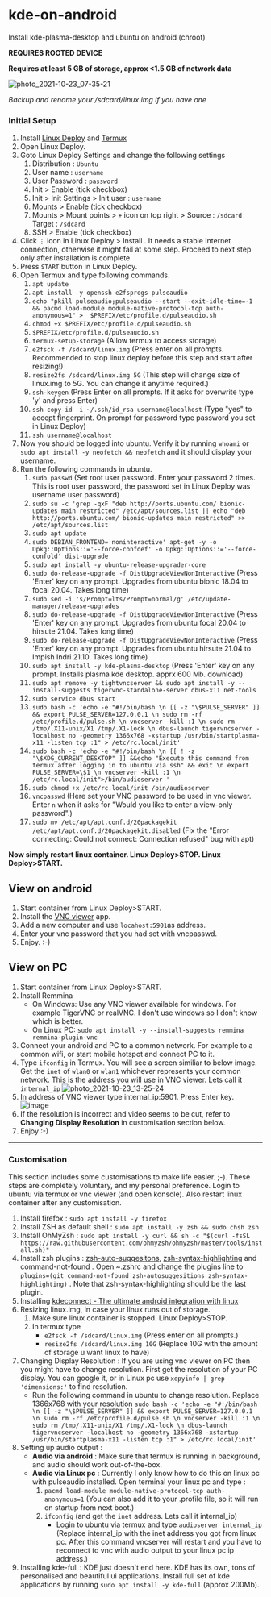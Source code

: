 # kde-on-android
Install kde-plasma-desktop and ubuntu on android (chroot)

**REQUIRES ROOTED DEVICE**

**Requires at least 5 GB of storage, approx <1.5 GB of network data**

![photo_2021-10-23_07-35-21](https://user-images.githubusercontent.com/75225829/138538986-b659b21f-9e85-4f57-abc5-c6503ec544bb.jpg)

_Backup and rename your /sdcard/linux.img if you have one_

### Initial Setup

1. Install [Linux Deploy](https://github.com/meefik/linuxdeploy/releases/tag/2.6.0) and [Termux](https://f-droid.org/en/packages/com.termux/)
2. Open Linux Deploy.
3. Goto Linux Deploy Settings and change the following settings
   1. Distribution : `Ubuntu`
   2. User name : `username`
   3. User Password : `password`
   4. Init > Enable (tick checkbox)
   5. Init > Init Settings > Init user : `username`
   6. Mounts > Enable (tick checkbox)
   7. Mounts > Mount points > `+` icon on top right >  Source : `/sdcard` Target : `/sdcard`
   8. SSH > Enable (tick checkbox)
4. Click `⋮` icon in Linux Deploy > Install . It needs a stable Internet connection, otherwise it might fail at some step. Proceed to next step only after installation is complete.
5. Press `START` button in Linux Deploy.
6. Open Termux and type following commands. 
   1. `apt update`
   2. `apt install -y openssh e2fsprogs pulseaudio`
   3. `echo "pkill pulseaudio;pulseaudio --start --exit-idle-time=-1 && pacmd load-module module-native-protocol-tcp auth-anonymous=1" >  $PREFIX/etc/profile.d/pulseaudio.sh`
   4. `chmod +x $PREFIX/etc/profile.d/pulseaudio.sh`
   4. `$PREFIX/etc/profile.d/pulseaudio.sh`
   5. `termux-setup-storage` (Allow termux to access storage)
   6. `e2fsck -f /sdcard/linux.img` (Press enter on all prompts. Recommended to stop linux deploy before this step and start after resizing!)
   7. `resize2fs /sdcard/linux.img 5G` (This step will change size of linux.img to 5G. You can change it anytime required.)
   4. `ssh-keygen` (Press Enter on all prompts. If it asks for overwrite type 'y' and press Enter)
   5. `ssh-copy-id -i ~/.ssh/id_rsa username@localhost` (Type "yes" to accept fingerprint. On prompt for password type password you set in Linux Deploy)
   8. `ssh username@localhost`
7. Now you should be logged into ubuntu. Verify it by running `whoami` or `sudo apt install -y neofetch && neofetch` and it should display your username.
8. Run the following commands in ubuntu.
   1. `sudo passwd` (Set root user password. Enter your password 2 times. This is root user password, the password set in Linux Deploy was username user password)
   2. `sudo su -c 'grep -qxF "deb http://ports.ubuntu.com/ bionic-updates main restricted" /etc/apt/sources.list || echo "deb http://ports.ubuntu.com/ bionic-updates main restricted" >> /etc/apt/sources.list' `
   3. `sudo apt update`
   4. `sudo DEBIAN_FRONTEND='noninteractive' apt-get -y -o Dpkg::Options::='--force-confdef' -o Dpkg::Options::='--force-confold' dist-upgrade`
   6. `sudo apt install -y ubuntu-release-upgrader-core`
   7. `sudo do-release-upgrade -f DistUpgradeViewNonInteractive` (Press 'Enter' key on any prompt. Upgrades from ubuntu bionic 18.04 to focal 20.04. Takes long time)
   8. `sudo sed -i 's/Prompt=lts/Prompt=normal/g' /etc/update-manager/release-upgrades`
   9. `sudo do-release-upgrade -f DistUpgradeViewNonInteractive` (Press 'Enter' key on any prompt. Upgrades from ubuntu focal 20.04 to hirsute 21.04. Takes long time)
   10. `sudo do-release-upgrade -f DistUpgradeViewNonInteractive` (Press 'Enter' key on any prompt. Upgrades from ubuntu hirsute 21.04 to Impish Indri 21.10. Takes long time)
   11. `sudo apt install -y kde-plasma-desktop` (Press 'Enter' key on any prompt. Installs plasma kde desktop. apprx 600 Mb. download)
   12. `sudo apt remove -y tightvncserver && sudo apt install -y --install-suggests tigervnc-standalone-server dbus-x11 net-tools`
   13. `sudo service dbus start`
   14. `sudo bash -c 'echo -e "#!/bin/bash \n [[ -z "\$PULSE_SERVER" ]] && export PULSE_SERVER=127.0.0.1 \n sudo rm -rf /etc/profile.d/pulse.sh \n vncserver -kill :1 \n sudo rm /tmp/.X11-unix/X1 /tmp/.X1-lock \n dbus-launch tigervncserver -localhost no -geometry 1366x768 -xstartup /usr/bin/startplasma-x11 -listen tcp :1" > /etc/rc.local/init'`
   15. `sudo bash -c 'echo -e "#!/bin/bash \n [[ ! -z "\$XDG_CURRENT_DESKTOP" ]] &&echo "Execute this command from termux after logging in to ubuntu via ssh" && exit \n export PULSE_SERVER=\$1 \n vncserver -kill :1 \n /etc/rc.local/init">/bin/audioserver '`
   15. `sudo chmod +x /etc/rc.local/init /bin/audioserver`
   16. `vncpasswd` (Here set your VNC password to be used in vnc viewer. Enter `n` when it asks for "Would you like to enter a view-only password".)
   17. `sudo mv /etc/apt/apt.conf.d/20packagekit /etc/apt/apt.conf.d/20packagekit.disabled` (Fix the "Error connecting: Could not connect: Connection refused" bug with apt)


**Now simply restart linux container. Linux Deploy>STOP. Linux Deploy>START.**


## View on android
1. Start container from Linux Deploy>START.
1. Install the [VNC viewer](https://play.google.com/store/apps/details?id=com.realvnc.viewer.android) app.
2. Add a new computer and use `locahost:5901`as address.
3. Enter your vnc password that you had set with vncpasswd.
4. Enjoy. :-)

## View on PC
1. Start container from Linux Deploy>START.
1. Install Remmina
   - On Windows: Use any VNC viewer available for windows. For example TigerVNC or realVNC. I don't use windows so I don't know which is better.
   - On Linux PC: `sudo apt install -y --install-suggests remmina remmina-plugin-vnc`
2. Connect your android and PC to a common network. For example to a common wifi, or start mobile hotspot and connect PC to it.
3. Type `ifconfig` in Termux. You will see a screen similiar to below image. Get the `inet` of `wlan0` or `wlan1` whichever represents your common network. This is the address you will use in VNC viewer. Lets call it `internal_ip`
![photo_2021-10-23_13-25-24](https://user-images.githubusercontent.com/75225829/138548343-fcc3ba21-a366-47db-a6d0-5fed74ac013b.jpg)
4. In address of VNC viewer type internal_ip:5901. Press Enter key.
![image](https://user-images.githubusercontent.com/75225829/138548480-1f0c9592-1c6a-4df2-9ec2-1965d15383d0.png)
5. If the resolution is incorrect and video seems to be cut, refer to **Changing Display Resolution** in customisation section below.
5. Enjoy :-)
   
----------------   
   
### Customisation
This section includes some customisations to make life easier. ;-). These steps are completely voluntary, and my personal preference.
Login to ubuntu via termux or vnc viewer (and open konsole). Also restart linux container after any customisation.
1. Install firefox : `sudo apt install -y firefox`
2. Install ZSH as default shell : `sudo apt install -y zsh && sudo chsh zsh`
3. Install OhMyZsh : `sudo apt install -y curl && sh -c "$(curl -fsSL https://raw.githubusercontent.com/ohmyzsh/ohmyzsh/master/tools/install.sh)"`
4. Install zsh plugins : [zsh-auto-suggesitons](https://github.com/zsh-users/zsh-autosuggestions), [zsh-syntax-highlighting](https://github.com/zsh-users/zsh-syntax-highlighting) and command-not-found . Open ~\.zshrc and change the plugins line to `plugins=(git command-not-found zsh-autosuggesitions zsh-syntax-highlighting)` . Note that zsh-syntax-highlighting should be the last plugin.
5. Installing [kdeconnect - The ultimate android integration with linux](https://linuxconfig.org/connect-your-android-phone-to-linux-with-kde-connect)
6. Resizing linux.img, in case your linux runs out of storage.
   1. Make sure linux container is stopped. Linux Deploy>STOP.
   2. In termux type 
      - `e2fsck -f /sdcard/linux.img` (Press enter on all prompts.)
      - `resize2fs /sdcard/linux.img 10G` (Replace 10G with the amount of storage u want linux to have)
7. Changing Display Resolution : If you are using vnc viewer on PC then you might have to change resolution. First get the resolution of your PC display. You can google it, or in Linux pc use `xdpyinfo | grep 'dimensions:'` to find resolution.
   - Run the following command in ubuntu to change resolution. Replace 1366x768 with your resolution 
     `sudo bash -c 'echo -e "#!/bin/bash \n [[ -z "\$PULSE_SERVER" ]] && export PULSE_SERVER=127.0.0.1 \n sudo rm -rf /etc/profile.d/pulse.sh \n vncserver -kill :1 \n sudo rm /tmp/.X11-unix/X1 /tmp/.X1-lock \n dbus-launch tigervncserver -localhost no -geometry 1366x768 -xstartup /usr/bin/startplasma-x11 -listen tcp :1" > /etc/rc.local/init'`
8. Setting up audio output :
    - **Audio via android** : Make sure that termux is running in background, and audio should work out-of-the-box.
    - **Audio via Linux pc** : Currently I only know how to do this on linux pc with pulseaudio installed. Open terminal your linux pc and type :
        1. `pacmd load-module module-native-protocol-tcp auth-anonymous=1` (You can also add it to your .profile file, so it will run on startup from next boot.)
        2. `ifconfig` (and get the `inet` address. Lets call it internal_ip)
             - Login to ubuntu via termux and type `audioserver internal_ip` (Replace internal_ip with the inet address you got from linux pc. After this command vncserver will restart and you have to reconnect to vnc with audio output to your linux pc ip address.)
9. Installing kde-full : KDE just doesn't end here. KDE has its own, tons of personalised and beautiful ui applications. Install full set of kde applications by running `sudo apt install -y kde-full` (approx 200Mb).
